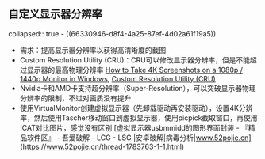 ## 自定义显示器分辨率
collapsed:: true
	- ((66330946-d8f4-4a25-87ef-4d02a61f19a5))
- 需求：提高显示器分辨率以获得高清晰度的截图
- Custom Resolution Utility (CRU)：CRU可以修改显示器分辨率，但是不能超过显示器的最高物理分辨率 [How to Take 4K Screenshots on a 1080p / 1440p Monitor in Windows](https://www.geekcosmos.com/how-to-take-4k-screenshots-on-1080p-1440p-monitor-windows/), [Custom Resolution Utility (CRU)](https://www.monitortests.com/forum/Thread-Custom-Resolution-Utility-CRU)
- Nvidia卡和AMD卡支持超分辨率（Super-Resolution），可以突破显示器物理分辨率的限制，不过对画质没有提升
- 使用VirtualMonitor创建虚拟显示器（先卸载驱动再安装驱动），设置4K分辨率，然后使用Tascher移动窗口到虚拟显示器，使用picpick截取窗口，再使用ICAT对比图片，感觉没有区别 [虚拟显示器usbmmidd的图形界面封装 - 『精品软件区』 - 吾爱破解 - LCG - LSG |安卓破解|病毒分析|www.52pojie.cn](https://www.52pojie.cn/thread-1783763-1-1.html)